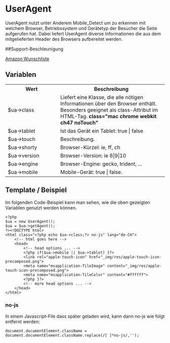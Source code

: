 # UserAgent

UserAgent nutzt unter Anderem Mobile_Detect um zu erkennen mit welchem Browser, Betriebssystem und Gerätetyp der Besucher die Seite aufgerufen hat. Dabei liefert UserAgent diverse Informationen die aus dem mitgelieferten Header des Browsers aufbereitet werden.

##Support-Beschleunigung

[Amazon Wunschliste](https://www.amazon.de/gp/registry/wishlist/3IW6TE09RDGV2)

## Variablen

<table width="100%">
	<tr>
		<th>Wert</th>
		<th>Beschreibung</th>
	</tr>
	<tr>
		<td width="150">$ua->class</td>
		<td>Liefert eine Klasse, die alle nötigen Informationen über den Browser enthält. Besonders geeignet als class-Attribut im HTML-Tag. <b>class="mac chrome webkit ch47 noTouch"</b></td>
	</tr>
	<tr>
		<td width="150">$ua->tablet</td>
		<td>Ist das Gerät ein Tablet: true | false</td>
	</tr>
	<tr>
		<td width="150">$ua->touch</td>
		<td>Beschreibung.</td>
	</tr>
	<tr>
		<td width="150">$ua->shorty</td>
		<td>Browser-Kürzel: ie, ff, ch</td>
	</tr>
	<tr>
		<td width="150">$ua->version</td>
		<td>Browser-Version: ie 8|9|10</td>
	</tr>
	<tr>
		<td width="150">$ua->engine</td>
		<td>Browser-Engine: gecko, trident, ...</td>
	</tr>
	<tr>
		<td width="150">$ua->mobile</td>
		<td>Mobile-Gerät: true | false.</td>
	</tr>
</table>

## Template / Beispiel

Im folgenden Code-Beispiel kann man sehen, wie die oben gezeigten Variablen genutzt werden können.

```
<?php
$ua = new UserAgent();
$ua = $ua->getAgent();
?><!DOCTYPE html>
<html class="<?php echo $ua->class;?> no-js" lang="de-CH">
    <!-- html goes here -->
    <head>
        <!-- head options ... -->
        <?php if($ua->mobile || $ua->tablet) {?>
        <link rel="apple-touch-icon" href="_img/res/apple-touch-icon-precomposed.png">
        <meta name="msapplication-TileImage" content="_img/res/apple-touch-icon-precomposed.png">
        <meta name="msapplication-TileColor" content="#ffffff">
        <?php }?>
        <!-- more head options ... -->
    </head>
</html>
```

### no-js

In einem Javascript-File dass später geladen wird, kann dann no-js wie folgt entfernt werden:

```
document.documentElement.className = document.documentElement.className.replace(/[ ]*no-js/,'');
```
